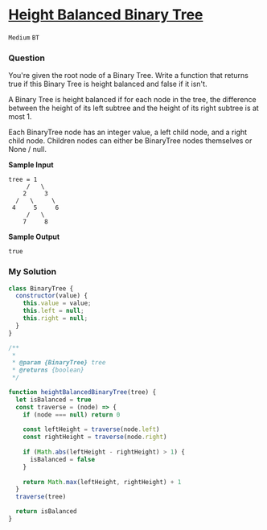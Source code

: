 # [Height Balanced Binary Tree](https://www.algoexpert.io/questions/height-balanced-binary-tree)

`Medium` `BT`

### Question
You're given the root node of a Binary Tree. Write a function that returns true if this Binary Tree is height balanced and false if it isn't.

A Binary Tree is height balanced if for each node in the tree, the difference between the height of its left subtree and the height of its right subtree is at most 1.

Each BinaryTree node has an integer value, a left child node, and a right child node. Children nodes can either be BinaryTree nodes themselves or None / null.

**Sample Input**
```
tree = 1
     /   \
    2     3
  /   \     \
 4     5     6
     /   \
    7     8
```

**Sample Output**
```
true
```

### My Solution
```js
class BinaryTree {
  constructor(value) {
    this.value = value;
    this.left = null;
    this.right = null;
  }
}

/**
 * 
 * @param {BinaryTree} tree
 * @returns {boolean}
 */

function heightBalancedBinaryTree(tree) {
  let isBalanced = true
  const traverse = (node) => {
    if (node === null) return 0
    
    const leftHeight = traverse(node.left)
    const rightHeight = traverse(node.right)
    
    if (Math.abs(leftHeight - rightHeight) > 1) {
      isBalanced = false
    }
    
    return Math.max(leftHeight, rightHeight) + 1
  }
  traverse(tree)

  return isBalanced
}
```
